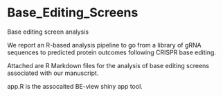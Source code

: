 # Base_Editing_Screens
Base editing screen analysis

We report an R-based analysis pipeline to go from a library of gRNA sequences to predicted protein outcomes following CRISPR base editing.

Attached are R Markdown files for the analysis of base editing screens associated with our manuscript. 

app.R is the assocaited BE-view shiny app tool.
